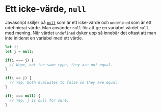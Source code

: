 ---
...
Ett icke-värde, `null`
==================================

Javascript skiljer på [`null`](https://developer.mozilla.org/en-US/docs/Web/JavaScript/Reference/Global_Objects/null) som är ett icke-värde och `undefined` som är ett odefinierat värde. Man använder `null` för att ge en variabel värdet `null`, med mening. När värdet `undefined` dyker upp så innebär det oftast att man inte initierat en variabel med ett värde.

```javascript
let i;
let j = null;

if(i === j) {
  // Nope, not the same type, they are not equal.
}

if(i == j) {
  // Yep, both evaluates to false so they are equal.
}

if(j === null) {
  // Yep, j is null for sure.
}
```
